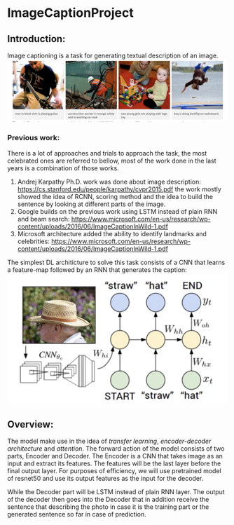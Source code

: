 # ImageCaptionProject

## Introduction:
Image captioning is a task for generating textual description of an image. 
![](./imgs_for_readme/examples.png)

### Previous work:  
There is a lot of approaches and trials to approach the task, the most celebrated ones are referred to bellow, most of the work done in the last years is a combination of those works.
1.	Andrej Karpathy Ph.D. work was done about image description:
https://cs.stanford.edu/people/karpathy/cvpr2015.pdf
the work mostly showed the idea of RCNN, scoring method and the idea to build the sentence by looking at different parts of the image.
2.	Google builds on the previous work using LSTM instead of plain RNN and beam search:
https://www.microsoft.com/en-us/research/wp-content/uploads/2016/06/ImageCaptionInWild-1.pdf
3.	Microsoft architecture added the ability to identify landmarks and celebrities:
https://www.microsoft.com/en-us/research/wp-content/uploads/2016/06/ImageCaptionInWild-1.pdf

The simplest DL architicture to solve this task consists of a CNN that learns a feature-map followed by an RNN that generates the caption:
![](./imgs_for_readme/Arch_init.png)
## Overview:
The model make use in the idea of *transfer learning*, *encoder-decoder architecture* and *attention*.
The forward action of the model consists of two parts, Encoder and Decoder.
The Encoder is a CNN that takes image as an input and extract its features. The features will be the last layer before the final output layer.
For purposes of efficiency, we will use pretrained model of resnet50 and use its output features as the input for the decoder. 

While the Decoder part will be LSTM instead of plain RNN layer.
The output of the decoder then goes into the Decoder that in addition receive the sentence that describing the photo in case it is the training part or the generated sentence so far in case of prediction.

